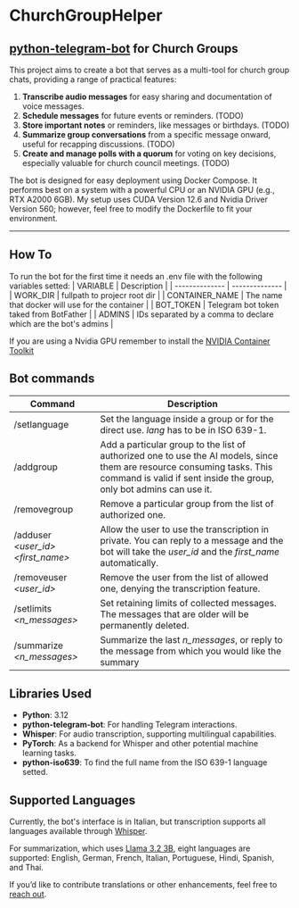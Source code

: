 # ChurchGroupHelper

## [python-telegram-bot](https://github.com/python-telegram-bot/python-telegram-bot) for Church Groups

This project aims to create a bot that serves as a multi-tool for church group chats, providing a range of practical features:

1. **Transcribe audio messages** for easy sharing and documentation of voice messages.
2. **Schedule messages** for future events or reminders. (TODO)
3. **Store important notes** or reminders, like messages or birthdays. (TODO)
4. **Summarize group conversations** from a specific message onward, useful for recapping discussions. (TODO)
5. **Create and manage polls with a quorum** for voting on key decisions, especially valuable for church council meetings. (TODO)

The bot is designed for easy deployment using Docker Compose. It performs best on a system with a powerful CPU or an NVIDIA GPU (e.g., RTX A2000 6GB). My setup uses CUDA Version 12.6 and Nvidia Driver Version 560; however, feel free to modify the Dockerfile to fit your environment.

---

## How To
To run the bot for the first time it needs an .env file with the following variables setted:
| VARIABLE       | Description    |
| -------------- | -------------- |
| WORK_DIR       | fullpath to projecr root dir |
| CONTAINER_NAME | The name that docker will use for the container |
| BOT_TOKEN      | Telegram bot token taked from BotFather |
| ADMINS         | IDs separated by a comma to declare which are the bot's admins |

If you are using a Nvidia GPU remember to install the [NVIDIA Container Toolkit](https://github.com/NVIDIA/nvidia-container-toolkit)

## Bot commands
| Command                      | Description                  |
| ---------------------------- | ---------------------------- |
| /setlanguage _<lang>_        | Set the language inside a group or for the direct use. _lang_ has to be in ISO 639-1. |
| /addgroup                    | Add a particular group to the list of authorized one to use the AI models, since them are resource consuming tasks. This command is valid if sent inside the group, only bot admins can use it. |
| /removegroup                 | Remove a particular group from the list of authorized one. |
| /adduser _<user_id>_ _<first_name>_ | Allow the user to use the transcription in private. You can reply to a message and the bot will take the _user_id_ and the _first_name_ automatically. |
| /removeuser _<user_id>_     | Remove the user from the list of allowed one, denying the transcription feature. |
| /setlimits _<n_messages>_ _<days>_  | Set retaining limits of collected messages. The messages that are older will be permanently deleted. |
| /summarize _<n_messages>_    | Summarize the last _n_messages_, or reply to the message from which you would like the summary |

## Libraries Used

- **Python**: 3.12
- **python-telegram-bot**: For handling Telegram interactions.
- **Whisper**: For audio transcription, supporting multilingual capabilities.
- **PyTorch**: As a backend for Whisper and other potential machine learning tasks.
- **python-iso639**: To find the full name from the ISO 639-1 language setted.

## Supported Languages

Currently, the bot's interface is in Italian, but transcription supports all languages available through [Whisper](https://github.com/openai/whisper).

For summarization, which uses [Llama 3.2 3B](https://llamaimodel.com/3b/), eight languages are supported: English, German, French, Italian, Portuguese, Hindi, Spanish, and Thai.

If you’d like to contribute translations or other enhancements, feel free to [reach out](mailto:churchBot@sf-paris.dev).

